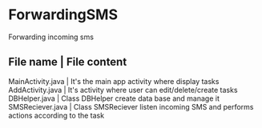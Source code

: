 # ForwardingSMS
Forwarding incoming sms

File name           | File content 
-----------------------------------------------------------------------------------------------------------------------------
MainActivity.java   | It's the main app activity where display tasks
AddActivity.java    | It's activity where user can edit/delete/create tasks
DBHelper.java       | Class DBHelper create data base and manage it
SMSReciever.java    | Class SMSReciever listen incoming SMS and performs actions according to the task
